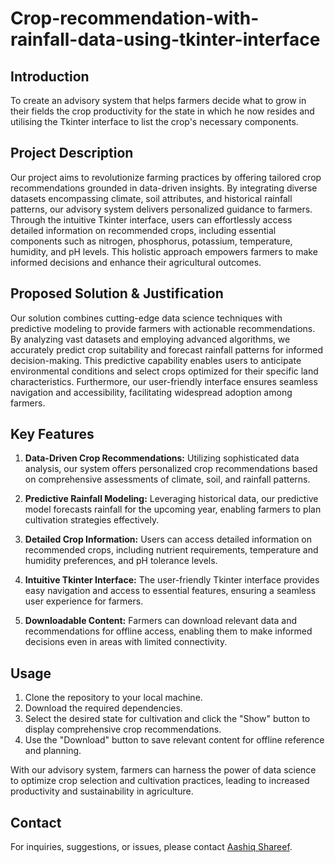 # Crop-recommendation-with-rainfall-data-using-tkinter-interface
## Introduction

To create an advisory system that helps farmers decide what to grow in their fields the crop productivity for the state in which he now resides and utilising the Tkinter interface to list the crop's necessary components.

## Project Description

Our project aims to revolutionize farming practices by offering tailored crop recommendations grounded in data-driven insights. By integrating diverse datasets encompassing climate, soil attributes, and historical rainfall patterns, our advisory system delivers personalized guidance to farmers. Through the intuitive Tkinter interface, users can effortlessly access detailed information on recommended crops, including essential components such as nitrogen, phosphorus, potassium, temperature, humidity, and pH levels. This holistic approach empowers farmers to make informed decisions and enhance their agricultural outcomes.

## Proposed Solution & Justification

Our solution combines cutting-edge data science techniques with predictive modeling to provide farmers with actionable recommendations. By analyzing vast datasets and employing advanced algorithms, we accurately predict crop suitability and forecast rainfall patterns for informed decision-making. This predictive capability enables users to anticipate environmental conditions and select crops optimized for their specific land characteristics. Furthermore, our user-friendly interface ensures seamless navigation and accessibility, facilitating widespread adoption among farmers.

## Key Features

1. **Data-Driven Crop Recommendations:** Utilizing sophisticated data analysis, our system offers personalized crop recommendations based on comprehensive assessments of climate, soil, and rainfall patterns.

2. **Predictive Rainfall Modeling:** Leveraging historical data, our predictive model forecasts rainfall for the upcoming year, enabling farmers to plan cultivation strategies effectively.

3. **Detailed Crop Information:** Users can access detailed information on recommended crops, including nutrient requirements, temperature and humidity preferences, and pH tolerance levels.

4. **Intuitive Tkinter Interface:** The user-friendly Tkinter interface provides easy navigation and access to essential features, ensuring a seamless user experience for farmers.

5. **Downloadable Content:** Farmers can download relevant data and recommendations for offline access, enabling them to make informed decisions even in areas with limited connectivity.

## Usage

1. Clone the repository to your local machine.
2. Download the required dependencies.
3. Select the desired state for cultivation and click the "Show" button to display comprehensive crop recommendations.
4. Use the "Download" button to save relevant content for offline reference and planning.

With our advisory system, farmers can harness the power of data science to optimize crop selection and cultivation practices, leading to increased productivity and sustainability in agriculture.

## Contact
For inquiries, suggestions, or issues, please contact [Aashiq Shareef](mailto:aashiqshareefas@gmail.com).
